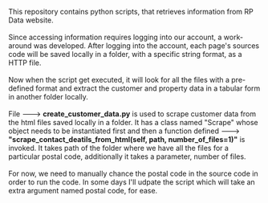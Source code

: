 This repository contains python scripts, that retrieves information from RP Data website.
<br><br>
Since accessing information requires logging into our account, a work-around was developed. After logging into the account, each page's sources code will be saved locally in a folder, with a specific string format, as a HTTP file.
<br><br>
Now when the script get executed, it will look for all the files with a pre-defined format and extract the customer and property data in a tabular form in another folder locally.
<br><br>
File ---> <b>create_customer_data.py</b> is used to scrape customer data from the html files saved locally in a folder. It has a class named "Scrape" whose object needs to be instantiated first and then a function defined ---> <b>"scrape_contact_deatils_from_html(self, path, number_of_files=1)"</b> is invoked. It takes path of the folder where we have all the files for a particular postal code, additionally it takes a parameter, number of files.
<br><br>
For now, we need to manually chance the postal code in the source code in order to run the code. In some days I'll udpate the script which will take an extra argument named postal code, for ease.
